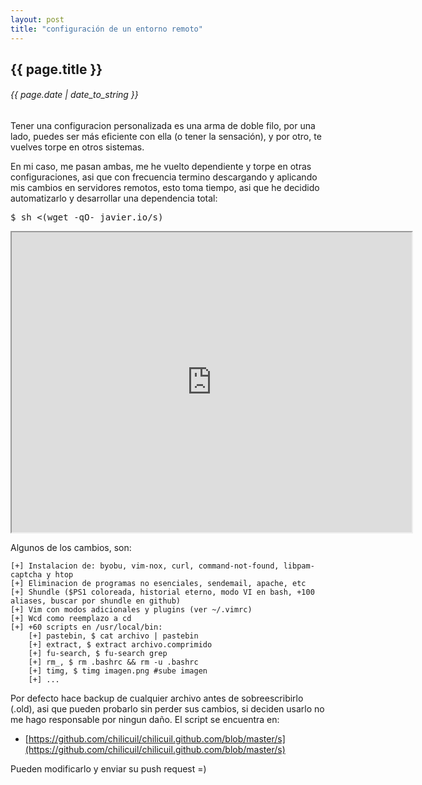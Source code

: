 ```yaml
---
layout: post
title: "configuración de un entorno remoto"
---
```


## {{ page.title }}
###### {{ page.date | date_to_string }}

Tener una configuracion personalizada es una arma de doble filo, por una lado, puedes ser más eficiente con ella (o tener la sensación), y por otro, te vuelves torpe en otros sistemas.

En mi caso, me pasan ambas, me he vuelto dependiente y torpe en otras configuraciones, asi que con frecuencia termino descargando y aplicando mis cambios en servidores remotos, esto toma tiempo, asi que he decidido automatizarlo y desarrollar una dependencia total:

<pre class="sh_sh">
$ sh &lt;(wget -qO- javier.io/s)
</pre>

<iframe src="http://showterm.io/3bfc94afe0f51e8d6411f" width="640" height="480"></iframe> 

Algunos de los cambios, son:

    [+] Instalacion de: byobu, vim-nox, curl, command-not-found, libpam-captcha y htop
    [+] Eliminacion de programas no esenciales, sendemail, apache, etc
    [+] Shundle ($PS1 coloreada, historial eterno, modo VI en bash, +100 aliases, buscar por shundle en github)
    [+] Vim con modos adicionales y plugins (ver ~/.vimrc)
    [+] Wcd como reemplazo a cd
    [+] +60 scripts en /usr/local/bin:
        [+] pastebin, $ cat archivo | pastebin
        [+] extract, $ extract archivo.comprimido
        [+] fu-search, $ fu-search grep
        [+] rm_, $ rm .bashrc && rm -u .bashrc
        [+] timg, $ timg imagen.png #sube imagen
        [+] ...

Por defecto hace backup de cualquier archivo antes de sobreescribirlo (.old), asi que pueden probarlo sin perder sus cambios, si deciden usarlo no me hago responsable por ningun daño. El script se encuentra en:

- [https://github.com/chilicuil/chilicuil.github.com/blob/master/s](https://github.com/chilicuil/chilicuil.github.com/blob/master/s)

Pueden modificarlo y enviar su push request =)
